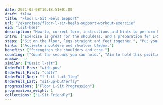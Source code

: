 ```yaml
---
date: 2021-03-08T16:18:51+01:00
draft: false
title: "Floor L-Sit Heels Support"
url: "/exercises/floor-l-sit-heels-support-workout-exercise"
eid: "lsit-heel"
description: "How-to, correct form, instructions and hints to perform Floor L-Sit Heels Support. Similar exercises and video demo"
intro: ["Exercise is great for the shoulders, and a preparation for L-Sit."]
steps: ["Sit on the floor, legs straight and feet together.", "Put your hands on the floor, near the hips.", "Press your shoulders down with your arms straight so that the hips stays of the ground.", "Stay in this position a few seconds."]
hints: ["Activate shoulders and shoulder blades."]
benefits: ["Strengthen the shoulders and core."]
counting: ["Count the seconds you can hold.", "Aim to hold this position for 60 seconds.", "Count the accumulated duration in a period, say session, weekend or month."]
number: 37
similar: ["Basic l-sit"]
OrderFull_Prev: "wide-pus"
OrderFull_First: "calfr"
OrderFull_Next: "f-lsit-tuck-1leg"
OrderFull_Last: "sit-up-butterfly"
progressions: ["Floor L-Sit Progression"]
progressions_weight: 1
collections: ["L-Sit Friendly"]
---
```

